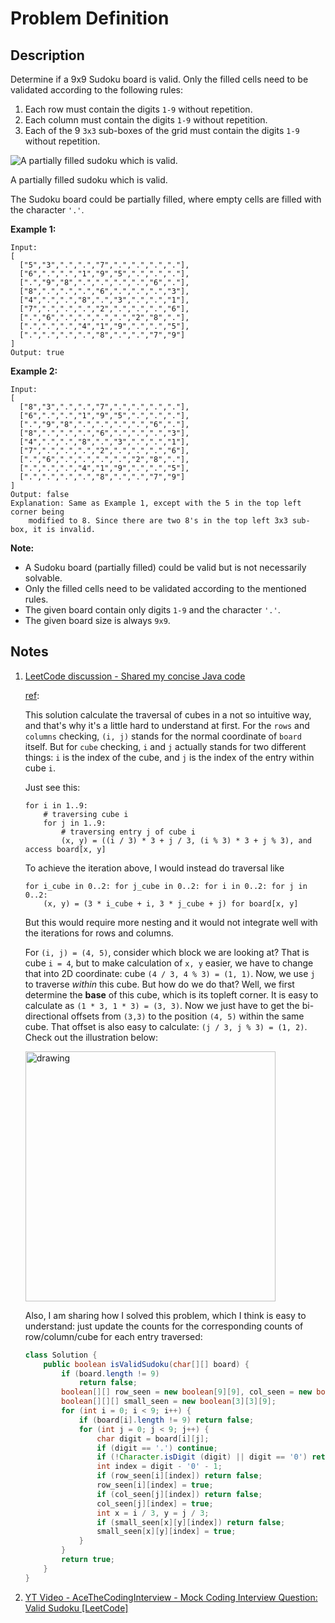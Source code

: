 # Problem Definition

## Description

Determine if a 9x9 Sudoku board is valid. Only the filled cells need to be validated according to the following rules:

1. Each row must contain the digits `1-9` without repetition.
2. Each column must contain the digits `1-9` without repetition.
3. Each of the 9 `3x3` sub-boxes of the grid must contain the digits `1-9` without repetition.

![A partially filled sudoku which is valid.](https://upload.wikimedia.org/wikipedia/commons/thumb/f/ff/Sudoku-by-L2G-20050714.svg/250px-Sudoku-by-L2G-20050714.svg.png)

A partially filled sudoku which is valid.

The Sudoku board could be partially filled, where empty cells are filled with the character `'.'`.

**Example 1:**

```text
Input:
[
  ["5","3",".",".","7",".",".",".","."],
  ["6",".",".","1","9","5",".",".","."],
  [".","9","8",".",".",".",".","6","."],
  ["8",".",".",".","6",".",".",".","3"],
  ["4",".",".","8",".","3",".",".","1"],
  ["7",".",".",".","2",".",".",".","6"],
  [".","6",".",".",".",".","2","8","."],
  [".",".",".","4","1","9",".",".","5"],
  [".",".",".",".","8",".",".","7","9"]
]
Output: true
```

**Example 2:**

```text
Input:
[
  ["8","3",".",".","7",".",".",".","."],
  ["6",".",".","1","9","5",".",".","."],
  [".","9","8",".",".",".",".","6","."],
  ["8",".",".",".","6",".",".",".","3"],
  ["4",".",".","8",".","3",".",".","1"],
  ["7",".",".",".","2",".",".",".","6"],
  [".","6",".",".",".",".","2","8","."],
  [".",".",".","4","1","9",".",".","5"],
  [".",".",".",".","8",".",".","7","9"]
]
Output: false
Explanation: Same as Example 1, except with the 5 in the top left corner being
    modified to 8. Since there are two 8's in the top left 3x3 sub-box, it is invalid.
```

**Note:**

* A Sudoku board (partially filled) could be valid but is not necessarily solvable.
* Only the filled cells need to be validated according to the mentioned rules.
* The given board contain only digits `1-9` and the character `'.'`.
* The given board size is always `9x9`.

## Notes

1. [LeetCode discussion - Shared my concise Java code](leetcode.com/explore/interview/card/top-interview-questions-easy/92/array/769/discuss/15450/Shared-my-concise-Java-code/146624)

    [ref](leetcode.com/explore/interview/card/top-interview-questions-easy/92/array/769/discuss/15450/Shared-my-concise-Java-code/115466):

    This solution calculate the traversal of cubes in a not so intuitive way, and that's why it's a little hard to understand at first. For the `rows` and `columns` checking, `(i, j)` stands for the normal coordinate of `board` itself. But for `cube` checking, `i` and `j` actually stands for two different things: `i` is the index of the cube, and `j` is the index of the entry within cube `i`.

    Just see this:

    ```text
    for i in 1..9:
        # traversing cube i
        for j in 1..9:
            # traversing entry j of cube i
            (x, y) = ((i / 3) * 3 + j / 3, (i % 3) * 3 + j % 3), and access board[x, y]
    ```

    To achieve the iteration above, I would instead do traversal like

    ```text
    for i_cube in 0..2: for j_cube in 0..2: for i in 0..2: for j in 0..2:
        (x, y) = (3 * i_cube + i, 3 * j_cube + j) for board[x, y]
    ```

    But this would require more nesting and it would not integrate well with the iterations for rows and columns.

    For `(i, j) = (4, 5)`, consider which block we are looking at? That is cube `i = 4`, but to make calculation of `x, y` easier, we have to change that into 2D coordinate: cube `(4 / 3, 4 % 3) = (1, 1)`. Now, we use `j` to traverse *within* this cube. But how do we do that? Well, we first determine the **base** of this cube, which is its topleft corner. It is easy to calculate as `(1 * 3, 1 * 3) = (3, 3)`. Now we just have to get the bi-directional offsets from `(3,3)` to the position `(4, 5)` within the same cube. That offset is also easy to calculate: `(j / 3, j % 3) = (1, 2)`. Check out the illustration below:

    <img src="http://i63.tinypic.com/21jponl.png" alt="drawing" width="400px" height="400px"/>

    Also, I am sharing how I solved this problem, which I think is easy to understand: just update the counts for the corresponding counts of row/column/cube for each entry traversed:

    ```java
    class Solution {
        public boolean isValidSudoku(char[][] board) {
            if (board.length != 9)
                return false;
            boolean[][] row_seen = new boolean[9][9], col_seen = new boolean[9][9];
            boolean[][][] small_seen = new boolean[3][3][9];
            for (int i = 0; i < 9; i++) {
                if (board[i].length != 9) return false;
                for (int j = 0; j < 9; j++) {
                    char digit = board[i][j];
                    if (digit == '.') continue;
                    if (!Character.isDigit (digit) || digit == '0') return false;
                    int index = digit - '0' - 1;
                    if (row_seen[i][index]) return false;
                    row_seen[i][index] = true;
                    if (col_seen[j][index]) return false;
                    col_seen[j][index] = true;
                    int x = i / 3, y = j / 3;
                    if (small_seen[x][y][index]) return false;
                    small_seen[x][y][index] = true;
                }
            }
            return true;
        }
    }
    ```

1. [YT Video - AceTheCodingInterview - Mock Coding Interview Question: Valid Sudoku [LeetCode]](https://www.youtube.com/watch?v=i2YKwM9oCcY)